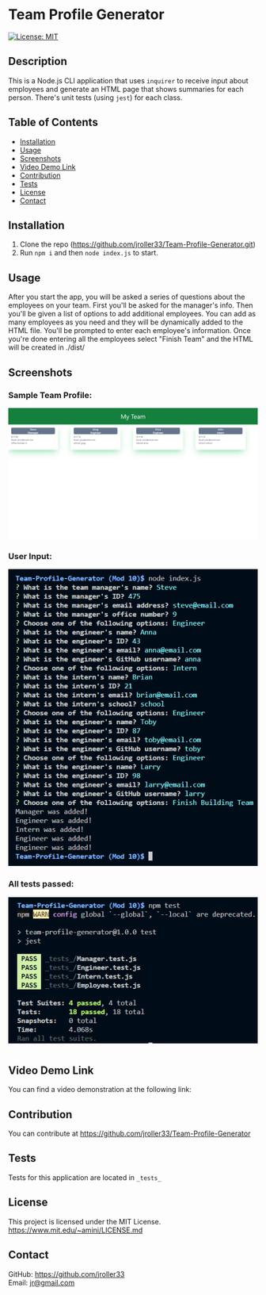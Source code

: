 # Team Profile Generator
[![License: MIT](https://img.shields.io/badge/License-MIT-blue.svg)](https://opensource.org/licenses/MIT)
## Description

This is a Node.js CLI application that uses `inquirer` to receive input about employees and generate an HTML page that shows summaries for each person. There's unit tests (using `jest`) for each class. 


## Table of Contents
- [Installation](#installation)
- [Usage](#usage)
- [Screenshots](#screenshots)
- [Video Demo Link](#video-demo-link)
- [Contribution](#contribution)
- [Tests](#tests)
- [License](#license)
- [Contact](#contact)

## Installation
1. Clone the repo (https://github.com/jroller33/Team-Profile-Generator.git)
2. Run `npm i` and then `node index.js` to start.

## Usage
After you start the app, you will be asked a series of questions about the employees on your team. First you'll be asked for the manager's info. Then you'll be given a list of options to add additional employees. You can add as many employees as you need and they will be dynamically added to the HTML file. You'll be prompted to enter each employee's information. Once you're done entering all the employees select "Finish Team" and the HTML will be created in ./dist/
## Screenshots

### Sample Team Profile:
![Sample Team Profile](./samples/screenshot1.png)

### User Input:
![Sample Team Profile](./samples/screenshot2.png)

### All tests passed:
![Sample Team Profile](./samples/screenshot3.png)

#
## Video Demo Link
You can find a video demonstration at the following link: <br/>

## Contribution
You can contribute at https://github.com/jroller33/Team-Profile-Generator

## Tests
Tests for this application are located in `_tests_`<br/>
## License
This project is licensed under the MIT License. <br/>
https://www.mit.edu/~amini/LICENSE.md

## Contact
GitHub: https://github.com/jroller33 <br/>
Email: jr@gmail.com